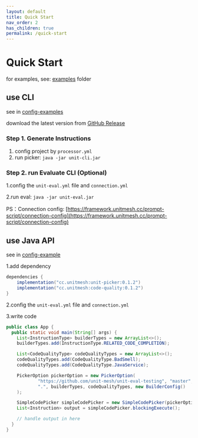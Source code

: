```yaml
---
layout: default
title: Quick Start
nav_order: 2
has_children: true
permalink: /quick-start
---
```


# Quick Start

for examples, see: [examples](https://github.com/unit-mesh/unit-eval/tree/master/examples) folder

## use CLI

see in [config-examples](https://github.com/unit-mesh/unit-eval/tree/master/examples/config-examples/)

download the latest version from [GitHub Release](https://github.com/unit-mesh/unit-eval/releases)

### Step 1. Generate Instructions

1. config project by `processor.yml`
2. run picker: `java -jar unit-cli.jar`

### Step 2. run Evaluate CLI (Optional)

1.config the `unit-eval.yml` file and `connection.yml`

2.run eval: `java -jar unit-eval.jar`

PS：Connection config: [https://framework.unitmesh.cc/prompt-script/connection-config](https://framework.unitmesh.cc/prompt-script/connection-config)

## use Java API

see in [config-example](examples/project-example/)

1.add dependency

```groovy
dependencies {
    implementation("cc.unitmesh:unit-picker:0.1.2")
    implementation("cc.unitmesh:code-quality:0.1.2")
}
```

2.config the `unit-eval.yml` file and `connection.yml`

3.write code
```java
public class App {
  public static void main(String[] args) {
    List<InstructionType> builderTypes = new ArrayList<>();
    builderTypes.add(InstructionType.RELATED_CODE_COMPLETION);

    List<CodeQualityType> codeQualityTypes = new ArrayList<>();
    codeQualityTypes.add(CodeQualityType.BadSmell);
    codeQualityTypes.add(CodeQualityType.JavaService);

    PickerOption pickerOption = new PickerOption(
            "https://github.com/unit-mesh/unit-eval-testing", "master", "java",
            ".", builderTypes, codeQualityTypes, new BuilderConfig()
    );

    SimpleCodePicker simpleCodePicker = new SimpleCodePicker(pickerOption);
    List<Instruction> output = simpleCodePicker.blockingExecute();

    // handle output in here
  }
} 
```

